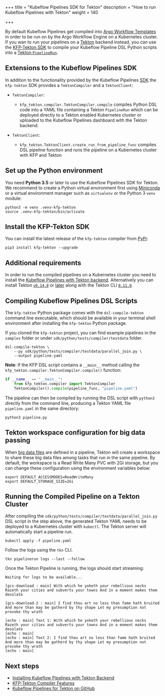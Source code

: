 +++
title = "Kubeflow Pipelines SDK for Tekton"
description = "How to run Kubeflow Pipelines with Tekton"
weight = 140
                    
+++

By default Kubeflow Pipelines get compiled into [Argo Workflow Templates](https://github.com/argoproj/argo/blob/master/docs/workflow-concepts.md)
in order to be run on by the Argo Workflow Engine on a Kubernetes cluster.
If you wan to run your pipelines on a [Tekton](https://tekton.dev/) backend instead, you can use the [KFP-Tekton SDK](https://github.com/kubeflow/kfp-tekton/sdk)
to compile your Kubeflow Pipeline DSL Python scripts into a
[Tekton `PipelineRun`](https://tekton.dev/docs/pipelines/pipelineruns/).

## Extensions to the Kubeflow Pipelines SDK

In addition to the functionality provided by the Kubeflow Pipelines
[SDK](/docs/pipelines/sdk/sdk-overview/) the `kfp-tekton`
SDK provides a `TektonCompiler` and a `TektonClient`:

* `TektonCompiler`:

  * `kfp_tekton.compiler.TektonCompiler.compile` compiles Python DSL code into a 
    YAML file containing a Tekton `PipelineRun` which can be deployed directly to
    a Tekton enabled Kubernetes cluster or uploaded to the Kubeflow Pipelines
    dashboard with the Tekton backend.
   
* `TektonClient`:

  * `kfp_tekton.TektonClient.create_run_from_pipeline_func` compiles DSL pipeline
    function and runs the pipeline on a Kubernetes cluster with KFP and Tekton

## Set up the Python environment

You need **Python 3.5** or later to use the Kubeflow Pipelines SDK for Tekton.
We recommend to create a Python virtual environment first using
[Miniconda](https://conda.io/miniconda.html) or a virtual environment
manager such as `virtualenv` or the Python 3 `venv` module:

    python3 -m venv .venv-kfp-tekton
    source .venv-kfp-tekton/bin/activate

## Install the KFP-Tekton SDK
    
You can install the latest release of the `kfp-tekton` compiler from
[PyPi](https://pypi.org/project/kfp-tekton/):
    
    pip3 install kfp-tekton --upgrade

## Additional requirements

In order to run the compiled pipelines on a Kubernetes cluster you need to install the
[Kubeflow Pipelines with Tekton backend](https://github.com/kubeflow/kfp-tekton/tree/master/tekton_kfp_guide.md).
Alternatively you can install Tekton [`v0.14.0`](https://github.com/tektoncd/pipeline/releases/tag/v0.14.0)
or [later](https://github.com/tektoncd/pipeline/releases/latest) along with the
Tekton CLI [`0.11.0`](https://github.com/tektoncd/cli/releases/tag/v0.11.0).

## Compiling Kubeflow Pipelines DSL Scripts

The `kfp-tekton` Python package comes with the `dsl-compile-tekton` command line
executable, which should be available in your terminal shell environment after
installing the `kfp-tekton` Python package.

If you cloned the `kfp-tekton` project, you can find example pipelines in the
`samples` folder or under `sdk/python/tests/compiler/testdata` folder.

    dsl-compile-tekton \
        --py sdk/python/tests/compiler/testdata/parallel_join.py \
        --output pipeline.yaml


**Note**: If the KFP DSL script contains a `__main__` method calling the
`kfp_tekton.compiler.TektonCompiler.compile()` function:

```Python
if __name__ == "__main__":
    from kfp_tekton.compiler import TektonCompiler
    TektonCompiler().compile(pipeline_func, "pipeline.yaml")
```

The pipeline can then be compiled by running the DSL script with `python3`
directly from the command line, producing a Tekton YAML file `pipeline.yaml`
in the same directory:

    python3 pipeline.py

## Tekton workspace configuration for big data passing

When [big data files](https://github.com/kubeflow/kfp-tekton/blob/master/samples/big_data_passing/big_data_passing_description.ipynb)
are defined in a pipeline, Tekton will create a workspace to share these big data
files among tasks that run in the same pipeline. By default, the workspace is a
Read Write Many PVC with 2Gi storage, but you can change these configuration
using the environment variables below:

    export DEFAULT_ACCESSMODES=ReadWriteMany
    export DEFAULT_STORAGE_SIZE=2Gi

## Running the Compiled Pipeline on a Tekton Cluster

After compiling the `sdk/python/tests/compiler/testdata/parallel_join.py` DSL script
in the step above, the generated Tekton YAML needs to be deployed to a Kubernetes
cluster with `kubectl`. The Tekton server will automatically start a pipeline run.

    kubectl apply -f pipeline.yaml

Follow the logs using the `tkn` CLI.
    
    tkn pipelinerun logs --last --follow

Once the Tekton Pipeline is running, the logs should start streaming:
      
    Waiting for logs to be available...
    
    [gcs-download : main] With which he yoketh your rebellious necks Razeth your cities and subverts your towns And in a moment makes them desolate

    [gcs-download-2 : main] I find thou art no less than fame hath bruited And more than may be gatherd by thy shape Let my presumption not provoke thy wrath

    [echo : main] Text 1: With which he yoketh your rebellious necks Razeth your cities and subverts your towns And in a moment makes them desolate
    [echo : main]
    [echo : main] Text 2: I find thou art no less than fame hath bruited And more than may be gatherd by thy shape Let my presumption not provoke thy wrath
    [echo : main]

## Next steps

* [Installing Kubeflow Pipelines with Tekton Backend](https://github.com/kubeflow/kfp-tekton/blob/master/guides/kfp_tekton_install.md)
* [KFP-Tekton Compiler Features](https://github.com/kubeflow/kfp-tekton/blob/master/sdk/FEATURES.md)
* [Kubeflow Pipelines for Tekton on GitHub](https://github.com/kubeflow/kfp-tekton)
